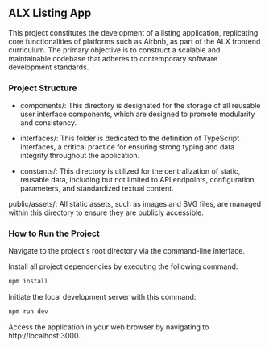 ## ALX Listing App

This project constitutes the development of a listing application, replicating core functionalities of platforms such as Airbnb, as part of the ALX frontend curriculum. The primary objective is to construct a scalable and maintainable codebase that adheres to contemporary software development standards.

### Project Structure

- components/: This directory is designated for the storage of all reusable user interface components, which are designed to promote modularity and consistency.

- interfaces/: This folder is dedicated to the definition of TypeScript interfaces, a critical practice for ensuring strong typing and data integrity throughout the application.

- constants/: This directory is utilized for the centralization of static, reusable data, including but not limited to API endpoints, configuration parameters, and standardized textual content.

public/assets/: All static assets, such as images and SVG files, are managed within this directory to ensure they are publicly accessible.

### How to Run the Project

Navigate to the project's root directory via the command-line interface.

Install all project dependencies by executing the following command:

```bash
npm install

```

Initiate the local development server with this command:

```bash
npm run dev

```

Access the application in your web browser by navigating to http://localhost:3000.
